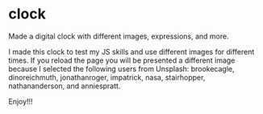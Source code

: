 # clock
Made a digital clock with different images, expressions, and more. 

I made this clock to test my JS skills and use different images for different times. If you reload the page you will be presented a different image because I selected the following users from Unsplash: 
brookecagle, dinoreichmuth, jonathanroger, impatrick, nasa, stairhopper, nathananderson, and anniespratt. 

Enjoy!!!
